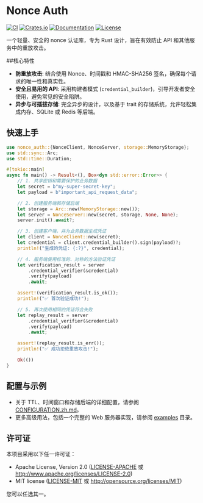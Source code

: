# Nonce Auth

[![CI](https://github.com/kookyleo/nonce-auth/workflows/CI/badge.svg)](https://github.com/kookyleo/nonce-auth/actions)
[![Crates.io](https://img.shields.io/crates/v/nonce-auth.svg)](https://crates.io/crates/nonce-auth)
[![Documentation](https://docs.rs/nonce-auth/badge.svg)](https://docs.rs/nonce-auth)
[![License](https://img.shields.io/crates/l/nonce-auth.svg)](https://github.com/kookyleo/nonce-auth#license)

一个轻量、安全的 nonce 认证库，专为 Rust 设计，旨在有效防止 API 和其他服务中的重放攻击。

##核心特性

- **防重放攻击**: 结合使用 Nonce、时间戳和 HMAC-SHA256 签名，确保每个请求的唯一性和真实性。
- **安全且易用的 API**: 采用构建者模式 (`credential_builder`)，引导开发者安全使用，避免常见的安全陷阱。
- **异步与可插拔存储**: 完全异步的设计，以及基于 trait 的存储系统，允许轻松集成内存、SQLite 或 Redis 等后端。

## 快速上手

```rust
use nonce_auth::{NonceClient, NonceServer, storage::MemoryStorage};
use std::sync::Arc;
use std::time::Duration;

#[tokio::main]
async fn main() -> Result<(), Box<dyn std::error::Error>> {
    // 1. 共享密钥和需要保护的业务数据
    let secret = b"my-super-secret-key";
    let payload = b"important_api_request_data";

    // 2. 创建服务端和存储后端
    let storage = Arc::new(MemoryStorage::new());
    let server = NonceServer::new(secret, storage, None, None);
    server.init().await?;

    // 3. 创建客户端，并为业务数据生成凭证
    let client = NonceClient::new(secret);
    let credential = client.credential_builder().sign(payload)?;
    println!("生成的凭证: {:?}", credential);

    // 4. 服务端使用标准的、对称的方法验证凭证
    let verification_result = server
        .credential_verifier(&credential)
        .verify(payload)
        .await;

    assert!(verification_result.is_ok());
    println!("✅ 首次验证成功!");

    // 5. 再次使用相同的凭证将会失败
    let replay_result = server
        .credential_verifier(&credential)
        .verify(payload)
        .await;

    assert!(replay_result.is_err());
    println!("✅ 成功拒绝重放攻击!");

    Ok(())
}
```

## 配置与示例

- 关于 TTL、时间窗口和存储后端的详细配置，请参阅 [CONFIGURATION.zh.md](CONFIGURATION.zh.md)。
- 更多高级用法，包括一个完整的 Web 服务器实现，请参阅 [examples](examples/) 目录。

## 许可证

本项目采用以下任一许可证：

- Apache License, Version 2.0 ([LICENSE-APACHE](LICENSE-APACHE) 或 http://www.apache.org/licenses/LICENSE-2.0)
- MIT license ([LICENSE-MIT](LICENSE-MIT) 或 http://opensource.org/licenses/MIT)

您可以任选其一。